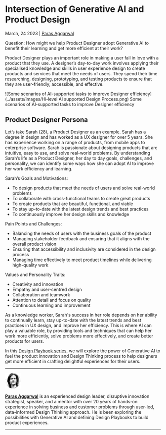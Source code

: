 # Intersection of Generative AI and Product Design

March, 24 2023 | <a href="https://www.linkedin.com/in/parasaggarwalux/">Paras Aggarwal</a>

Question: How might we help Product Designer adopt Generative AI to benefit their learning and get more efficient at their work?

Product Designer plays an important role in making a user fall in love with a product that they use. A designer’s day-to-day work involves applying their specialised knowledge and skills in user experience design to create products and services that meet the needs of users. They  spend their time researching, designing, prototyping, and testing products to ensure that they are user-friendly, accessible, and effective. 

![Some scenarios of AI-supported tasks to improve Designer efficiency](../assets/images/Hi-level AI supported Design Process.png)
Some scenarios of AI-supported tasks to improve Designer efficiency

## Product Designer Persona
Let’s take Sarah (28), a Product Designer as an example. Sarah has a degree in design and has worked as a UX designer for over 5 years. She has experience working on a range of products, from mobile apps to enterprise software. Sarah is passionate about designing products that are intuitive, easy to use, and solve real-world problems. By understanding Sarah’s life as a Product Designer, her day to day goals, challenges, and personality, we can identify some ways how she can adopt AI to improve her work efficiency and learning.

Sarah’s Goals and Motivations: 

- To design products that meet the needs of users and solve real-world problems
- To collaborate with cross-functional teams to create great products
- To create products that are beautiful, functional, and viable
- To stay up-to-date with the latest design trends and best practices
- To continuously improve her design skills and knowledge

Pain Points and Challenges:

- Balancing the needs of users with the business goals of the product
- Managing stakeholder feedback and ensuring that it aligns with the overall product vision
- Ensuring that accessibility and inclusivity are considered in the design process
- Managing time effectively to meet product timelines while delivering high-quality work

Values and Personality Traits:

- Creativity and innovation
- Empathy and user-centred design
- Collaboration and teamwork
- Attention to detail and focus on quality
- Continuous learning and improvement

As a knowledge worker, Sarah's success in her role depends on her ability to continually learn, stay up-to-date with the latest trends and best practices in UX design, and improve her efficiency. This is where AI can play a valuable role, by providing tools and techniques that can help her work more efficiently, solve problems more effectively, and create better products for users. 

In this [Design Playbook series](https://www.promptx.ai/design/design-playbook-ai-powered-experience-design/), we will explore the power of Generative AI to fuel the product innovation and Design Thinking process to help designers get more efficient in crafting delightful experiences for their users.

---

![Paras Aggarwal](../assets/images/Paras-Aggarwal-Avatar-sm.png)

**[Paras Aggarwal](https://www.linkedin.com/in/parasaggarwalux/)** is an experienced design leader, disruptive innovation strategist, speaker, and a mentor with over 20 years of hands-on experience in solving business and customer problems through user-led, data-informed Design Thinking approach. He is been exploring the possibilities with Generative AI and defining Design Playbooks to build product experiences.

---

